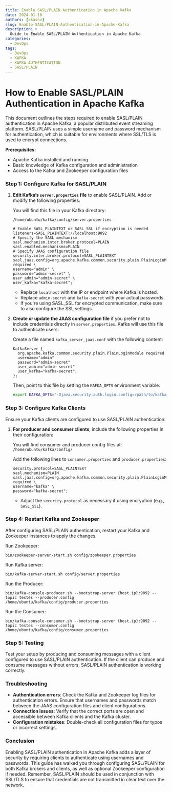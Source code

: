 ```yaml
---
title: Enable SASL/PLAIN Authentication in Apache Kafka
date: 2024-01-16
authors: [akashv]
slug: Enable-SASL/PLAIN-Authentication-in-Apache-Kafka
description: >
  Guide to Enable SASL/PLAIN Authentication in Apache Kafka
categories:
  - DevOps
tags:
  - DevOps
  - KAFKA
  - KAFKA-AUTHENTICATION
  - SASL/PLAIN
---
```


# How to Enable SASL/PLAIN Authentication in Apache Kafka

This document outlines the steps required to enable SASL/PLAIN authentication in Apache Kafka, a popular distributed event streaming platform. SASL/PLAIN uses a simple username and password mechanism for authentication, which is suitable for environments where SSL/TLS is used to encrypt connections.

**Prerequisites:**

- Apache Kafka installed and running
- Basic knowledge of Kafka configuration and administration
- Access to the Kafka and Zookeeper configuration files 

<!-- more -->

### Step 1: Configure Kafka for SASL/PLAIN

1. **Edit Kafka’s `server.properties` file** to enable SASL/PLAIN. Add or modify the following properties:

    You will find this file in your Kafka directory:

    `/home/ubuntu/kafka/config/server.properties`

    ```properties
    # Enable SASL_PLAINTEXT or SASL_SSL if encryption is needed
    listeners=SASL_PLAINTEXT://localhost:9092
    # Specify the SASL mechanism
    sasl.mechanism.inter.broker.protocol=PLAIN
    sasl.enabled.mechanisms=PLAIN
    # Specify JAAS configuration file
    security.inter.broker.protocol=SASL_PLAINTEXT
    sasl.jaas.config=org.apache.kafka.common.security.plain.PlainLoginModule required \
    username="admin" \
    password="admin-secret" \
    user_admin="admin-secret" \
    user_kafka="kafka-secret";
    ```

    - Replace `localhost` with the IP or endpoint where Kafka is hosted.
    - Replace `admin-secret` and `kafka-secret` with your actual passwords.
    - If you're using SASL_SSL for encrypted communication, make sure to also configure the SSL settings.

2. **Create or update the JAAS configuration file** if you prefer not to include credentials directly in `server.properties`. Kafka will use this file to authenticate users.

    Create a file named `kafka_server_jaas.conf` with the following content:

    ```properties
    KafkaServer {
      org.apache.kafka.common.security.plain.PlainLoginModule required
      username="admin"
      password="admin-secret"
      user_admin="admin-secret"
      user_kafka="kafka-secret";
    };
    ```

    Then, point to this file by setting the `KAFKA_OPTS` environment variable:

    ```bash
    export KAFKA_OPTS="-Djava.security.auth.login.config=/path/to/kafka_server_jaas.conf"
    ```

### Step 3: Configure Kafka Clients

Ensure your Kafka clients are configured to use SASL/PLAIN authentication:

1. **For producer and consumer clients**, include the following properties in their configuration:

    You will find consumer and producer config files at: `/home/ubuntu/kafka/config/`

    Add the following lines to `consumer.properties` and `producer.properties`:

    ```properties
    security.protocol=SASL_PLAINTEXT
    sasl.mechanism=PLAIN
    sasl.jaas.config=org.apache.kafka.common.security.plain.PlainLoginModule required \
    username="kafka" \
    password="kafka-secret";
    ```

    - Adjust the `security.protocol` as necessary if using encryption (e.g., `SASL_SSL`).

### Step 4: Restart Kafka and Zookeeper

After configuring SASL/PLAIN authentication, restart your Kafka and Zookeeper instances to apply the changes.

Run Zookeeper:

    bin/zookeeper-server-start.sh config/zookeeper.properties

Run Kafka server:

    bin/kafka-server-start.sh config/server.properties

Run the Producer:

    bin/kafka-console-producer.sh --bootstrap-server {host.ip}:9092 --topic testes --producer.config /home/ubuntu/kafka/config/producer.properties

Run the Consumer:

    bin/kafka-console-consumer.sh --bootstrap-server {host.ip}:9092 --topic testes --consumer.config /home/ubuntu/kafka/config/consumer.properties
    
### Step 5: Testing

Test your setup by producing and consuming messages with a client configured to use SASL/PLAIN authentication. If the client can produce and consume messages without errors, SASL/PLAIN authentication is working correctly.

### Troubleshooting

- **Authentication errors**: Check the Kafka and Zookeeper log files for authentication errors. Ensure that usernames and passwords match between the JAAS configuration files and client configurations.
- **Connection issues**: Verify that the correct ports are open and accessible between Kafka clients and the Kafka cluster.
- **Configuration mistakes**: Double-check all configuration files for typos or incorrect settings.

### Conclusion

Enabling SASL/PLAIN authentication in Apache Kafka adds a layer of security by requiring clients to authenticate using usernames and passwords. This guide has walked you through configuring SASL/PLAIN for both Kafka brokers and clients, as well as optional Zookeeper configuration if needed. Remember, SASL/PLAIN should be used in conjunction with SSL/TLS to ensure that credentials are not transmitted in clear text over the network.
